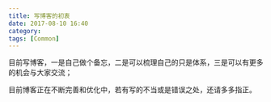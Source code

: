 ```yaml
---
title: 写博客的初衷
date: 2017-08-10 16:40
category: 
tags: [Common]
---
```




目前写博客，一是自己做个备忘，二是可以梳理自己的只是体系，三是可以有更多的机会与大家交流；

目前博客正在不断完善和优化中，若有写的不当或是错误之处，还请多多指正。

